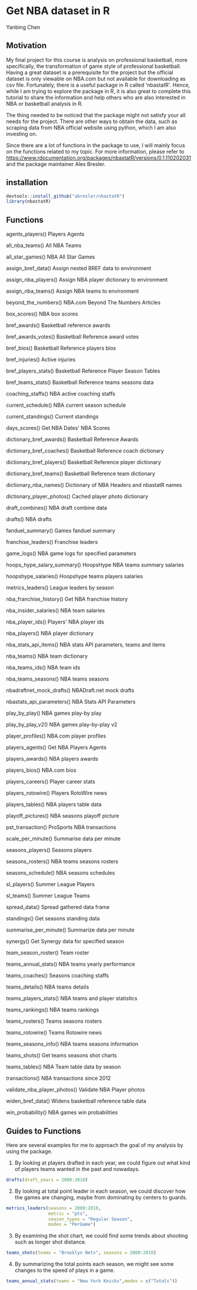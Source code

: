# Get NBA dataset in R

Yanbing Chen

## Motivation

My final project for this course is analysis on professional basketball, more specifically, the transformation of game style of professional basketball. Having a great dataset is a prerequisite for the project but the official dataset is only viewable on NBA.com but not available for downloading as csv file. Fortunately, there is a useful package in R called 'nbastatR'. Hence, while I am trying to explore the package in R, it is also great to complete this tutorial to share the information and help others who are also interested in NBA or basketball analysis in R.

The thing needed to be noticed that the package might not satisfy your all needs for the project. There are other ways to obtain the data, such as scraping data from NBA official website using python, which I am also investing on.

Since there are a lot of functions in the package to use, I will mainly focus on the functions related to my topic. For more information, please refer to  https://www.rdocumentation.org/packages/nbastatR/versions/0.1.110202031 and the package maintainer Alex Bresler. 

## installation


```r
devtools::install_github("abresler/nbastatR")
library(nbastatR)
```

## Functions

agents_players() Players Agents

all_nba_teams() All NBA Teams

all_star_games() NBA All Star Games

assign_bref_data() Assign nested BREF data to environment

assign_nba_players() Assign NBA player dictionary to environment

assign_nba_teams() Assign NBA teams to environment

beyond_the_numbers() NBA.com Beyond The Numbers Articles

box_scores() NBA box scores

bref_awards() Basketball reference awards

bref_awards_votes() Basketball Reference award votes

bref_bios() Basketball Reference players bios

bref_injuries() Active injuries

bref_players_stats() Basketball Reference Player Season Tables

bref_teams_stats() Basketball Reference teams seasons data

coaching_staffs() NBA active coaching staffs

current_schedule() NBA current season schedule

current_standings() Current standings

days_scores() Get NBA Dates' NBA Scores

dictionary_bref_awards() Basketball Reference Awards

dictionary_bref_coaches() Basketball Reference coach dictionary

dictionary_bref_players() Basketball Reference player dictionary

dictionary_bref_teams() Basketball Reference team dictionary

dictionary_nba_names() Dictionary of NBA Headers and nbastatR names

dictionary_player_photos() Cached player photo dictionary

draft_combines() NBA draft combine data

drafts() NBA drafts

fanduel_summary() Games fanduel summary

franchise_leaders() Franchise leaders

game_logs() NBA game logs for specified parameters

hoops_hype_salary_summary() HoopsHype NBA teams summary salaries

hoopshype_salaries() Hoopshype teams players salaries

metrics_leaders() League leaders by season

nba_franchise_history() Get NBA franchise history

nba_insider_salaries() NBA team salaries

nba_player_ids() Players' NBA player ids

nba_players() NBA player dictionary

nba_stats_api_items() NBA stats API parameters, teams and items

nba_teams() NBA team dictionary

nba_teams_ids() NBA team ids

nba_teams_seasons() NBA teams seasons

nbadraftnet_mock_drafts() NBADraft.net mock drafts

nbastats_api_parameters() NBA Stats API Parameters

play_by_play() NBA games play-by play

play_by_play_v2() NBA games play-by-play v2

player_profiles() NBA.com player profiles

players_agents() Get NBA Players Agents

players_awards() NBA players awards

players_bios() NBA.com bios

players_careers() Player career stats

players_rotowire() Players RotoWire news

players_tables() NBA players table data

playoff_pictures() NBA seasons playoff picture

pst_transaction() ProSports NBA transactions

scale_per_minute() Summarise data per minute

seasons_players() Seasons players

seasons_rosters() NBA teams seasons rosters

seasons_schedule() NBA seasons schedules

sl_players() Summer League Players

sl_teams() Summer League Teams

spread_data() Spread gathered data frame

standings() Get seasons standing data

summarise_per_minute() Summarize data per minute

synergy() Get Synergy data for specified season

team_season_roster() Team roster

teams_annual_stats() NBA teams yearly performance

teams_coaches() Seasons coaching staffs

teams_details() NBA teams details

teams_players_stats() NBA teams and player statistics

teams_rankings() NBA teams rankings

teams_rosters() Teams seasons rosters

teams_rotowire() Teams Rotowire news

teams_seasons_info() NBA teams seasons information

teams_shots() Get teams seasons shot charts

teams_tables() NBA Team table data by season

transactions() NBA transactions since 2012

validate_nba_player_photos() Validate NBA Player photos

widen_bref_data() Widens basketball reference table data

win_probability() NBA games win probabilities


## Guides to Functions

Here are several examples for me to approach the goal of my analysis by using the package.

1. By looking at players drafted in each year, we could figure out what kind of players teams wanted in the past and nowadays.

```r
drafts(draft_years = 2000:2010)
```

2. By looking at total point leader in each season, we could discover how the games are changing, maybe from dominating by centers to guards.

```r
metrics_leaders(seasons = 2000:2010,
                metric = "pts",
                season_types = "Regular Season",
                modes = "PerGame")
```

3. By examining the shot chart, we could find some trends about shooting such as longer shot distance.

```r
teams_shots(teams = "Brooklyn Nets", seasons = 2000:2010)
```

4. By summarizing the total points each season, we might see some changes to the speed of plays in a game.

```r
teams_annual_stats(teams = "New York Knicks",modes = c("Totals"))
```
